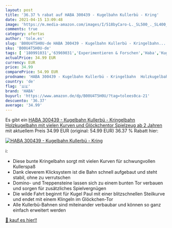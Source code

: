 ```yaml
---
layout: post
title: '36.37 % rabat auf HABA 300439 - Kugelbahn Kullerbü - Kring'
date: 2021-04-15 13:09:48
image: 'https://m.media-amazon.com/images/I/518byCaro-L._SL500_._SL400_.jpg'
comments: true
category: ofertas
author: 'tole.es'
slug: 'B00U4T5H0U-de HABA 300439 - Kugelbahn Kullerbü - Kringelbahn...'
sku: 'B00U4T5H0U-de'
tags: [ '180991031','63969031','Experimentieren & Forschen','Haba','Kugelbahn','Kugelbahnen','Produkte','Spielzeug','haba', ]
actualPrice: 34.99 EUR
currency: EUR
price: 34.99
comparePrice: 54.99 EUR
prodname: 'HABA 300439 - Kugelbahn Kullerbü - Kringelbahn  Holzkugelbahn mit vielen Kurven und Glöckchentor  Spielzeug ab 2 Jahren'
country: 'de'
flag: '🇩🇪'
brand: 'HABA'
buyurl: 'https://www.amazon.de/dp/B00U4T5H0U/?tag=tolees0ca-21'
descuento: '36.37'
average: '34.99'
---
```


Es gibt ein [HABA 300439 - Kugelbahn Kullerbü - Kringelbahn  Holzkugelbahn mit vielen Kurven und Glöckchentor  Spielzeug ab 2 Jahren](https://www.amazon.de/dp/B00U4T5H0U/?tag=tolees0ca-21) mit aktuellem Preis 34.99 EUR (original: 54.99 EUR) 36.37 % Rabatt hier:

[![HABA 300439 - Kugelbahn Kullerbü - Kring](https://m.media-amazon.com/images/I/518byCaro-L._SL500_._SL400_.jpg)](https://www.amazon.de/dp/B00U4T5H0U/?tag=tolees0ca-21)

ℹ️:

- Diese bunte Kringelbahn sorgt mit vielen Kurven für schwungvollen Kullerspaß
- Dank cleverem Klicksystem ist die Bahn schnell aufgebaut und steht stabil, ohne zu verrutschen
- Domino- und Treppensteine lassen sich zu einem bunten Tor verbauen und sorgen für zusätzliches Spielvergnügen
- Die wilde Fahrt beginnt für Kugel Paul mit einer blitzschnellen Steilkurve und endet mit einem Klingeln im Glöckchen-Tor
- Alle Kullerbü-Bahnen sind miteinander verbaubar und können so ganz einfach erweitert werden

[🛒 kauf es hier!!](https://www.amazon.de/dp/B00U4T5H0U/?tag=tolees0ca-21)
